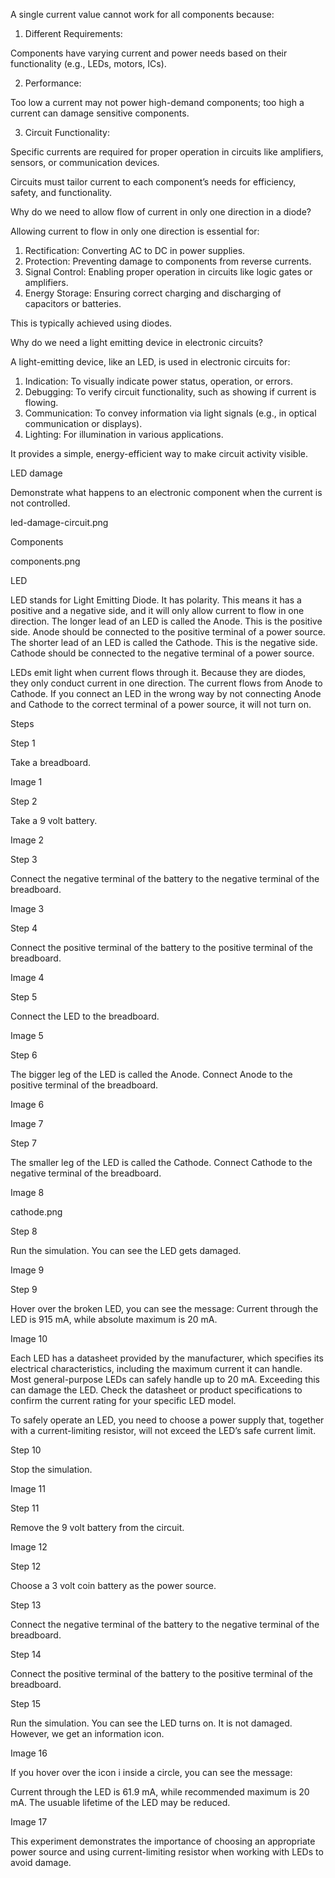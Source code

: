 A single current value cannot work for all components because:

1. Different Requirements: 

Components have varying current and power needs based on their functionality (e.g., LEDs, motors, ICs).

2. Performance: 

Too low a current may not power high-demand components; too high a current can damage sensitive components.

3. Circuit Functionality: 

Specific currents are required for proper operation in circuits like amplifiers, sensors, or communication devices.

Circuits must tailor current to each component’s needs for efficiency, safety, and functionality.

Why do we need to allow flow of current in only one direction in a diode?

Allowing current to flow in only one direction is essential for:

1. Rectification: Converting AC to DC in power supplies.
2. Protection: Preventing damage to components from reverse currents.
3. Signal Control: Enabling proper operation in circuits like logic gates or amplifiers.
4. Energy Storage: Ensuring correct charging and discharging of capacitors or batteries.

This is typically achieved using diodes.

Why do we need a light emitting device in electronic circuits?

A light-emitting device, like an LED, is used in electronic circuits for:

1. Indication: To visually indicate power status, operation, or errors.
2. Debugging: To verify circuit functionality, such as showing if current is flowing.
3. Communication: To convey information via light signals (e.g., in optical communication or displays).
4. Lighting: For illumination in various applications.

It provides a simple, energy-efficient way to make circuit activity visible.

LED damage

Demonstrate what happens to an electronic component when the current is not controlled.

led-damage-circuit.png

Components

components.png

LED

LED stands for Light Emitting Diode. It has polarity. This means it has a positive and a negative side, and it will only allow current to flow in one direction. The longer lead of an LED is called the Anode. This is the positive side. Anode should be connected to the positive terminal of a power source. The shorter lead of an LED is called the Cathode. This is the negative side. Cathode should be connected to the negative terminal of a power source.

LEDs emit light when current flows through it. Because they are diodes, they only conduct current in one direction. The current flows from Anode to Cathode. If you connect an LED in the wrong way by not connecting Anode and Cathode to the correct terminal of a power source, it will not turn on.

Steps

Step 1

Take a breadboard.

Image 1

Step 2

Take a 9 volt battery.

Image 2

Step 3

Connect the negative terminal of the battery to the negative terminal of the breadboard.

Image 3

Step 4

Connect the positive terminal of the battery to the positive terminal of the breadboard.

Image 4

Step 5

Connect the LED to the breadboard.

Image 5

Step 6

The bigger leg of the LED is called the Anode. Connect Anode to the positive terminal of the breadboard.

Image 6

Image 7

Step 7

The smaller leg of the LED is called the Cathode. Connect Cathode to the negative terminal of the breadboard.

Image 8

cathode.png

Step 8

Run the simulation. You can see the LED gets damaged.

Image 9

Step 9

Hover over the broken LED, you can see the message: Current through the LED is 915 mA, while absolute maximum is 20 mA.

Image 10

Each LED has a datasheet provided by the manufacturer, which specifies its electrical characteristics, including the maximum current it can handle. Most general-purpose LEDs can safely handle up to 20 mA. Exceeding this can damage the LED. Check the datasheet or product specifications to confirm the current rating for your specific LED model.

To safely operate an LED, you need to choose a power supply that, together with a current-limiting resistor, will not exceed the LED’s safe current limit.

Step 10

Stop the simulation.

Image 11

Step 11

Remove the 9 volt battery from the circuit.

Image 12

Step 12

Choose a 3 volt coin battery as the power source.

Step 13

Connect the negative terminal of the battery to the negative terminal of the breadboard.

Step 14

Connect the positive terminal of the battery to the positive terminal of the breadboard.

Step 15

Run the simulation. You can see the LED turns on. It is not damaged. However, we get an information icon.

Image 16

If you hover over the icon i inside a circle, you can see the message:

Current through the LED is 61.9 mA, while recommended maximum is 20 mA. The usuable lifetime of the LED may be reduced.

Image 17

This experiment demonstrates the importance of choosing an appropriate power source and using current-limiting resistor when working with LEDs to avoid damage.
